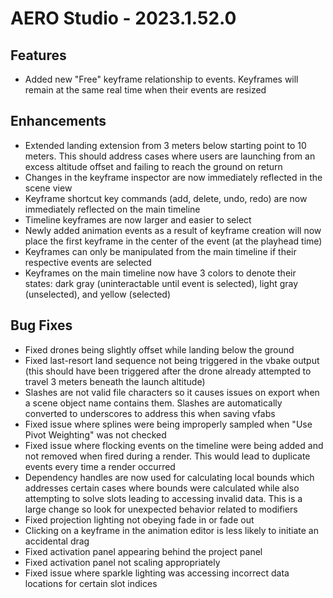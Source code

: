 # AERO Studio - 2023.1.52.0

## Features

- Added new "Free" keyframe relationship to events. Keyframes will remain at the same real time when their events are resized

## Enhancements

- Extended landing extension from 3 meters below starting point to 10 meters. This should address cases where users are launching from an excess altitude offset and failing to reach the ground on return
- Changes in the keyframe inspector are now immediately reflected in the scene view
- Keyframe shortcut key commands (add, delete, undo, redo) are now immediately reflected on the main timeline
- Timeline keyframes are now larger and easier to select
- Newly added animation events as a result of keyframe creation will now place the first keyframe in the center of the event (at the playhead time)
- Keyframes can only be manipulated from the main timeline if their respective events are selected
- Keyframes on the main timeline now have 3 colors to denote their states: dark gray (uninteractable until event is selected), light gray (unselected), and yellow (selected)

## Bug Fixes

- Fixed drones being slightly offset while landing below the ground
- Fixed last-resort land sequence not being triggered in the vbake output (this should have been triggered after the drone already attempted to travel 3 meters beneath the launch altitude)
- Slashes are not valid file characters so it causes issues on export when a scene object name contains them. Slashes are automatically converted to underscores to address this when saving vfabs
- Fixed issue where splines were being improperly sampled when "Use Pivot Weighting" was not checked
- Fixed issue where flocking events on the timeline were being added and not removed when fired during a render. This would lead to duplicate events every time a render occurred
- Dependency handles are now used for calculating local bounds which addresses certain cases where bounds were calculated while also attempting to solve slots leading to accessing invalid data. This is a large change so look for unexpected behavior related to modifiers
- Fixed projection lighting not obeying fade in or fade out
- Clicking on a keyframe in the animation editor is less likely to initiate an accidental drag
- Fixed activation panel appearing behind the project panel
- Fixed activation panel not scaling appropriately
- Fixed issue where sparkle lighting was accessing incorrect data locations for certain slot indices

